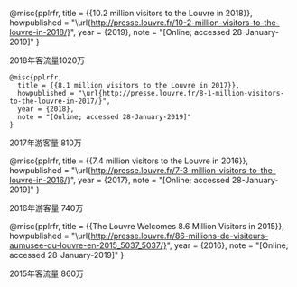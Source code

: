 @misc{pplrfr,
  title = {{10.2 million visitors to the Louvre in 2018}},
  howpublished = "\url{http://presse.louvre.fr/10-2-million-visitors-to-the-louvre-in-2018/}",
  year = {2019}, 
  note = "[Online; accessed 28-January-2019]"
}

2018年客流量1020万



```
@misc{pplrfr,
  title = {{8.1 million visitors to the Louvre in 2017}},
  howpublished = "\url{http://presse.louvre.fr/8-1-million-visitors-to-the-louvre-in-2017/}",
  year = {2018}, 
  note = "[Online; accessed 28-January-2019]"
}
```



2017年游客量 810万



@misc{pplrfr,
  title = {{7.4 million visitors to the Louvre in 2016}},
  howpublished = "\url{http://presse.louvre.fr/7-3-million-visitors-to-the-louvre-in-2016/}",
  year = {2017}, 
  note = "[Online; accessed 28-January-2019]"
}

2016年游客量 740万



@misc{pplrfr,
  title = {{The Louvre Welcomes 8.6 Million Visitors in 2015}},
  howpublished = "\url{http://presse.louvre.fr/86-millions-de-visiteurs-aumusee-du-louvre-en-2015_5037_5037/}",
  year = {2016}, 
  note = "[Online; accessed 28-January-2019]"
}

2015年客流量 860万

